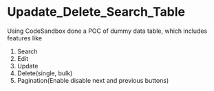 # Upadate_Delete_Search_Table
Using CodeSandbox done a POC of dummy data table, 
which includes features like 
1. Search
2. Edit
3. Update
4. Delete(single, bulk)
5. Pagination(Enable disable next and previous buttons)
